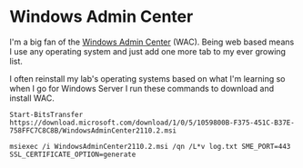 # Windows Admin Center

I'm a big fan of the [Windows Admin Center](https://www.microsoft.com/en-us/windows-server/windows-admin-center) (WAC).  Being web based means I use any operating system and just add one more tab to my ever growing list.

I often reinstall my lab's operating systems based on what I'm learning so when I go for Windows Server I run these commands to download and install WAC.

```shell
Start-BitsTransfer https://download.microsoft.com/download/1/0/5/1059800B-F375-451C-B37E-758FFC7C8C8B/WindowsAdminCenter2110.2.msi

msiexec /i WindowsAdminCenter2110.2.msi /qn /L*v log.txt SME_PORT=443 SSL_CERTIFICATE_OPTION=generate
```
